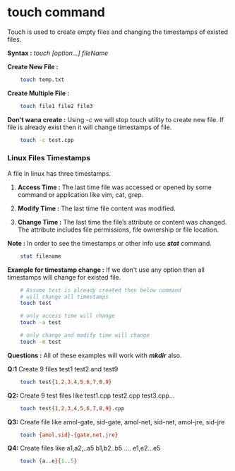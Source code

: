 # touch command

Touch is used to create empty files and changing the timestamps of existed files.

**Syntax :** *touch [option...] fileName*

**Create New File :**
``` bash
    touch temp.txt
```
**Create Multiple File :**
``` bash
    touch file1 file2 file3
```

**Don't wana create :** Using *-c* we will stop touch utility to create new file. If file is already exist then it will change timestamps of file.
``` bash 
    touch -c test.cpp
```

### Linux Files Timestamps 

A file in linux has three timestamps.

1. **Access Time :** The last time file was accessed or opened by some command or application like vim, cat, grep.

1. **Modify Time :** The last time file content was modified.

1. **Change Time :** The last time the file’s attribute or content was changed. The attribute includes file permissions, file ownership or file location.

**Note :** In order to see the timestamps or other info use ***stat*** command.
``` bash
    stat filename
```

**Example for timestamp change :**
If we don't use any option then all timestamps will change for existed file.

``` bash
    # Assume test is already created then below command
    # will change all timestamps
    touch test

    # only access time will change
    touch -a test

    # only change and modify time will change
    touch -m test
```



**Questions :** All of these examples will work with ***mkdir*** also.

**Q:1** Create 9 files test1 test2 and test9 

``` bash
    touch test{1,2,3,4,5,6,7,8,9}
```

**Q2:** Create 9 test files like test1.cpp test2.cpp test3.cpp...

``` bash
    touch test{1,2,3,4,5,6,7,8,9}.cpp
```

**Q3:** Create  file like amol-gate, sid-gate, amol-net, sid-net, amol-jre, sid-jre

``` bash
    touch {amol,sid}-{gate,net,jre}
```

**Q4:** Create files like a1,a2,..a5   b1,b2..b5 .... e1,e2...e5

``` bash
    touch {a..e}{1..5}
```